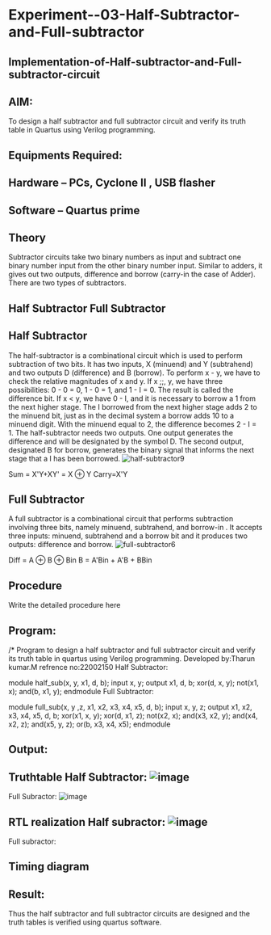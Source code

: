 # Experiment--03-Half-Subtractor-and-Full-subtractor
## Implementation-of-Half-subtractor-and-Full-subtractor-circuit
## AIM:
To design a half subtractor and full subtractor circuit and verify its truth table in Quartus using Verilog programming.

## Equipments Required:
## Hardware – PCs, Cyclone II , USB flasher
## Software – Quartus prime
## Theory
Subtractor circuits take two binary numbers as input and subtract one binary number input from the other binary number input. Similar to adders, it gives out two outputs, difference and borrow (carry-in the case of Adder). There are two types of subtractors.

## Half Subtractor Full Subtractor
## Half Subtractor
The half-subtractor is a combinational circuit which is used to perform subtraction of two bits. It has two inputs, X (minuend) and Y (subtrahend) and two outputs D (difference) and B (borrow). To perform x - y, we have to check the relative magnitudes of x and y. If x ;;, y, we have three possibilities: 0 - 0 = 0, 1 - 0 = 1, and 1 - I = 0. The result is called the difference bit. If x < y, we have 0 - I, and it is necessary to borrow a 1 from the next higher stage. The I borrowed from the next higher stage adds 2 to the minuend bit, just as in the decimal system a borrow adds 10 to a minuend digit. With the minuend equal to 2, the difference becomes 2 - I = 1. The half-subtractor needs two outputs. One output generates the difference and will be designated by the symbol D. The second output, designated B for borrow, generates the binary signal that informs the next stage that a I has been borrowed.
![half-subtractor9](https://user-images.githubusercontent.com/36288975/166112538-58c3bc7c-ee5d-4e6a-ac8d-8e8328efe27a.png)


Sum = X'Y+XY' = X ⊕ Y
Carry=X'Y

## Full Subtractor
A full subtractor is a combinational circuit that performs subtraction involving three bits, namely minuend, subtrahend, and borrow-in . It accepts three inputs: minuend, subtrahend and a borrow bit and it produces two outputs: difference and borrow. 
![full-subtractor6](https://user-images.githubusercontent.com/36288975/166112541-24c68359-3de8-4674-ae22-8272ffc385ed.png)


Diff = A ⊕ B ⊕ Bin B = A'Bin + A'B + BBin

## Procedure



Write the detailed procedure here 


## Program:
/*
Program to design a half subtractor and full subtractor circuit and verify its truth table in quartus using Verilog programming.
Developed by:Tharun kumar.M
refrence no:22002150
Half Subtractor:

module half_sub(x, y, x1, d, b);
input x, y;
output x1, d, b;
xor(d, x, y);
not(x1, x);
and(b, x1, y);
endmodule
Full Subtractor:

module full_sub(x, y ,z, x1, x2, x3, x4, x5, d, b);
input x, y, z;
output x1, x2, x3, x4, x5, d, b;
xor(x1, x, y);
xor(d, x1, z);
not(x2, x);
and(x3, x2, y);
and(x4, x2, z);
and(x5, y, z);
or(b, x3, x4, x5);
endmodule

## Output:

## Truthtable Half Subtractor: ![image](https://user-images.githubusercontent.com/123470785/214313786-e5849fc7-c80f-47ad-a5fc-c6e6cce6d140.png)
Full Subractor: ![image](https://user-images.githubusercontent.com/123470785/214314540-e4768b18-efca-43f3-8824-255a985e27be.png)





##  RTL realization Half subractor: ![image](https://user-images.githubusercontent.com/123470785/214314844-5c583a28-2c5b-4880-a50c-a7d57f3ee09e.png)
Full subractor: 


## Timing diagram 

## Result:
Thus the half subtractor and full subtractor circuits are designed and the truth tables is verified using quartus software.
